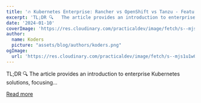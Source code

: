 ```yaml
---
title: '🔥 Kubernetes Enterprise: Rancher vs OpenShift vs Tanzu - Features, Evaluation & Comparison ✅'
excerpt: 'TL;DR 🔍   The article provides an introduction to enterprise Kubernetes solutions, focusing...'
date: '2024-01-10'
coverImage: 'https://res.cloudinary.com/practicaldev/image/fetch/s--mjs1u1w0--/c_imagga_scale,f_auto,fl_progressive,h_420,q_auto,w_1000/https://dev-to-uploads.s3.amazonaws.com/uploads/articles/nmpl0fhox3stl41m1nep.png'
author:
  name: Koders
  picture: "assets/blog/authors/koders.png"
ogImage:
  url: 'https://res.cloudinary.com/practicaldev/image/fetch/s--mjs1u1w0--/c_imagga_scale,f_auto,fl_progressive,h_420,q_auto,w_1000/https://dev-to-uploads.s3.amazonaws.com/uploads/articles/nmpl0fhox3stl41m1nep.png'
---
```


TL;DR 🔍   The article provides an introduction to enterprise Kubernetes solutions, focusing...

[Read more](https://dev.to/glasskube/kubernetes-enterprise-rancher-vs-openshift-vs-tanzu-features-evaluation-comparison-4gc6)
